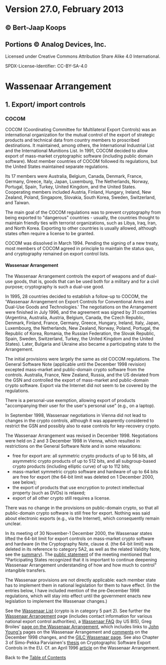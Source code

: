 # Version 27.0, February 2013

## © Bert-Jaap Koops 
## Portions © Analog Devices, Inc.

Licensed under Creative Commons Attribution Share Alike 4.0 International.

SPDX-License-Identifier: CC-BY-SA-4.0

# Wassenaar Arrangement

## 1. Export/ import controls

### COCOM

COCOM (Coordinating Committee for Multilateral Export Controls) was an
international organization for the mutual control of the export of
strategic products and technical data from country members to proscribed
destinations. It maintained, among others, the International Industrial
List and the International Munitions List. In 1991, COCOM decided to
allow export of mass-market cryptographic software (including public
domain software). Most member countries of COCOM followed its
regulations, but the United States maintained separate regulations.

Its 17 members were Australia, Belgium, Canada, Denmark, France,
Germany, Greece, Italy, Japan, Luxemburg, The Netherlands, Norway,
Portugal, Spain, Turkey, United Kingdom, and the United States.
Cooperating members included Austria, Finland, Hungary, Ireland, New
Zealand, Poland, Singapore, Slovakia, South Korea, Sweden, Switzerland,
and Taiwan.

The main goal of the COCOM regulations was to prevent cryptography from
being exported to \"dangerous\" countries - usually, the countries
thought to maintain friendly ties with terrorist organizations, such as
Libya, Iraq, Iran, and North Korea. Exporting to other countries is
usually allowed, although states often require a license to be granted.

COCOM was dissolved in March 1994. Pending the signing of a new treaty,
most members of COCOM agreed in principle to maintain the status quo,
and cryptography remained on export control lists.

#### Wassenaar Arrangement

The Wassenaar Arrangement controls the export of weapons and of dual-use
goods, that is, goods that can be used both for a military and for a
civil purpose; cryptography is such a dual-use good.

In 1995, 28 countries decided to establish a follow-up to COCOM, the
'Wassenaar Arrangement on Export Controls for Conventional Arms and
Dual-Use Goods and Technologies.' The negotiations on the Arrangement
were finished in July 1996, and the agreement was signed by 31 countries
(Argentina, Australia, Austria, Belgium, Canada, the Czech Republic,
Denmark, Finland, France, Germany, Greece, Hungary, Ireland, Italy,
Japan, Luxembourg, the Netherlands, New Zealand, Norway, Poland,
Portugal, the Republic of Korea, Romania, the Russian Federation, the
Slovak Republic, Spain, Sweden, Switzerland, Turkey, the United Kingdom
and the United States). Later, Bulgaria and Ukraine also became a
participating state to the Arrangement.

The initial provisions were largely the same as old COCOM regulations.
The General Software Note (applicable until the December 1998 revision)
excepted mass-market and public-domain crypto software from the
controls. Australia, France, New Zealand, Russia, and the US deviated
from the GSN and controlled the export of mass-market and public-domain
crypto software. Export via the Internet did not seem to be covered by
the regulations.

There is a personal-use exemption, allowing export of products
"accompanying their user for the user's personal use" (e.g., on a
laptop).

In September 1998, Wassenaar negotiations in Vienna did not lead to
changes in the crypto controls, although it was apparently considered to
restrict the GSN and possibly also to ease controls for key-recovery
crypto.

The Wassenaar Arrangement was revised in December 1998. Negotiations
were held on 2 and 3 December 1998 in Vienna, which resulted in
restrictions on the General Software Note and in some relaxations:

- free for export are: all symmetric crypto products of up to 56 bits,
    all asymmetric crypto products of up to 512 bits, and all
    subgroup-based crypto products (including elliptic curve) of up to
    112 bits;
- mass-market symmetric crypto software and hardware of up to 64 bits
    are free for export (the 64-bit limit was deleted on 1 December
    2000, see below);
- the export of products that use encryption to protect intellectual
    property (such as DVDs) is relaxed;
- export of all other crypto still requires a license.

There was no change in the provisions on public-domain crypto, so that
all public-domain crypto software is still free for export. Nothing was
said about electronic exports (e.g., via the Internet), which
consequently remain unclear.

In its meeting of 30 November-1 December 2000, the Wassenaar states
lifted the 64-bit limit for export controls on mass-market crypto
software and hardware (in the Cryptography Note, clause d. (the 64-bit
limit) was deleted in its reference to category 5A2, as well as the
related Validity Note, see the
[summary](http://www.wassenaar.org/list/Summary.html)). The [public
statement](http://www.wassenaar.org/docs/press_5.html) of the meeting
mentioned that "Participating States recognized that it is important to
continue deepening Wassenaar Arrangement understanding of how and how
much to control\" intangible transfers.

The Wassenaar provisions are not directly applicable: each member state
has to implement them in national legislation for them to have effect.
(In the entries below, I have included mention of the pre-December 1998
regulations, which will stay into effect until the government enacts new
legislation to implement the Wassenaar changes.)

See the [Wassenaar
List](http://www.wassenaar.org/list/Table%20of%20Contents%20-%2099web.html)
(crypto is in category 5 part 2). See further the [Wassenaar
Arrangement](http://www.wassenaar.org) page (includes contact
information for various national export control authorities), a
[Wassenaar FAQ](http://www.bis.doc.gov/Wassenaar/WASSFAQs.htm) (by US
BIS), Greg Broiles' [page on the Wassenaar
Arrangement](http://www.parrhesia.com/wassenaar/), which includes links
to [John Young\'s](http://www.jya.com/wassenr3.htm) pages on the
Wassenaar Arrangement and [comments](http://jya.com/wass-talk.htm) on
the December 1998 changes, and the [GILC Wassenaar
page](http://www.gilc.org/crypto/wassenaar/). See also Chapter 3 of
Simo-Pekka Parviainen\'s
[thesis](http://ethesis.helsinki.fi/julkaisut/oik/julki/pg/parviainen/)
on Cryptographic Software Export Controls in the EU. Cf. an April 1996
[article](http://www.dfat.gov.au/isecurity/pd/pd_4_96/pd10.html) on the
Wassenaar Arrangement.

Back to the [Table of Contents](index.md)
